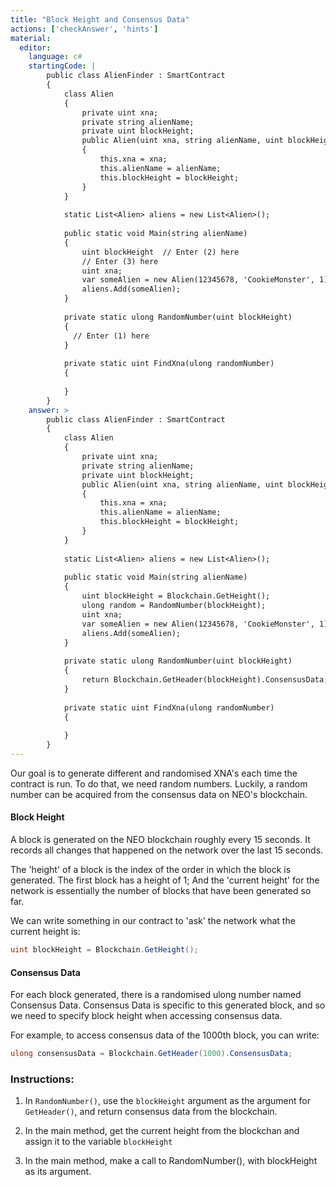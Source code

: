 ```yaml
---
title: "Block Height and Consensus Data"
actions: ['checkAnswer', 'hints']
material: 
  editor:
    language: c#
    startingCode: |
        public class AlienFinder : SmartContract
        {
            class Alien
            {
                private uint xna;
                private string alienName;
                private uint blockHeight;
                public Alien(uint xna, string alienName, uint blockHeight) 
                {
                    this.xna = xna; 
                    this.alienName = alienName; 
                    this.blockHeight = blockHeight;
                }
            }
            
            static List<Alien> aliens = new List<Alien>();     
            
            public static void Main(string alienName)
            {
                uint blockHeight  // Enter (2) here
                // Enter (3) here
                uint xna; 
                var someAlien = new Alien(12345678, 'CookieMonster', 1);
                aliens.Add(someAlien);
            }
            
            private static ulong RandomNumber(uint blockHeight)
            {
              // Enter (1) here
            }
            
            private static uint FindXna(ulong randomNumber)
            {
            
            }
        }
    answer: > 
        public class AlienFinder : SmartContract
        {
            class Alien
            {
                private uint xna;
                private string alienName;
                private uint blockHeight;
                public Alien(uint xna, string alienName, uint blockHeight) 
                {
                    this.xna = xna; 
                    this.alienName = alienName; 
                    this.blockHeight = blockHeight;
                }
            }
            
            static List<Alien> aliens = new List<Alien>();     
            
            public static void Main(string alienName)
            {
                uint blockHeight = Blockchain.GetHeight(); 
                ulong random = RandomNumber(blockHeight); 
                uint xna; 
                var someAlien = new Alien(12345678, 'CookieMonster', 1);
                aliens.Add(someAlien);
            }
            
            private static ulong RandomNumber(uint blockHeight)
            {
                return Blockchain.GetHeader(blockHeight).ConsensusData; 
            }
            
            private static uint FindXna(ulong randomNumber)
            {
            
            }
        }
---
```




Our goal is to generate different and randomised XNA's each time the contract is run. To do that, we need random numbers. Luckily, a random number can be acquired from the consensus data on NEO's blockchain. 

#### Block Height

A block is generated on the NEO blockchain roughly every 15 seconds. It records all changes that happened on the network over the last 15 seconds. 

The 'height' of a block is the index of the order in which the block is generated. The first block has a height of 1; And the 'current height' for the network is essentially the number of blocks that have been generated so far. 

We can write something in our contract to 'ask' the network what the current height is: 

```c#
uint blockHeight = Blockchain.GetHeight();
```

#### Consensus Data

For each block generated, there is a randomised ulong number named Consensus Data. Consensus Data is specific to this generated block, and so we need to specify block height when accessing consensus data. 

For example, to access consensus data of the 1000th block, you can write: 
```c#
ulong consensusData = Blockchain.GetHeader(1000).ConsensusData; 
```


### Instructions: 

1. In `RandomNumber()`, use the `blockHeight` argument as the argument for `GetHeader()`, and return consensus data from the blockchain. 

2. In the main method, get the current height from the blockchan and assign it to the variable `blockHeight`

3. In the main method, make a call to RandomNumber(), with blockHeight as its argument. 